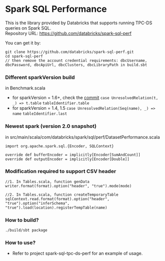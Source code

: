 # Spark SQL Performance
This is the library provided by Databricks that supports running TPC-DS queries on Spark SQL.  
Repository URL: <https://github.com/databricks/spark-sql-perf>

You can get it by:
```
git clone https://github.com/databricks/spark-sql-perf.git
cd spark-sql-perf
// then remove the account credential requirements: dbcUsername, dbcPassword, dbcApiUrl, dbcClusters, dbcLibraryPath in build.sbt
```


### Different sparkVersion build

in Benchmark.scala
- for sparkVersion = 1.6+, check the [commit](https://github.com/databricks/spark-sql-perf/commit/344b31ed69f18205fb8192df2f5a8704e6a62615) 
 `case UnresolvedRelation(t, _) => t.table`
 `tableIdentifier.table`
- for sparkVersion = 1.4, 1.5
 `case UnresolvedRelation(Seq(name), _) => name`
 `tableIdentifier.last`

### Newest spark (version 2.0 snapshot)

in src/main/scala/com/databricks/spark/sql/perf/DatasetPerformance.scala
```
import org.apache.spark.sql.{Encoder, SQLContext}

override def bufferEncoder = implicitly[Encoder[SumAndCount]]
override def outputEncoder = implicitly[Encoder[Double]]
```

### Modification required to support CSV header

```
//1. In Tables.scala, function genData
writer.format(format).option("header", "true").mode(mode)

//2. In Tables.scala, function createTemporaryTable
sqlContext.read.format(format).option("header", "true").option("inferSchema", "true").load(location).registerTempTable(name)

```


### How to build?
`./build/sbt package`

### How to use?
- Refer to project spark-sql-tpc-ds-perf for an example of usage.

